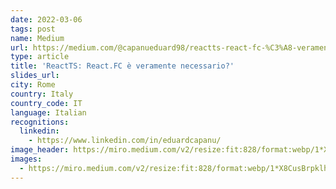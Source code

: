 ```yaml
---
date: 2022-03-06
tags: post
name: Medium
url: https://medium.com/@capanueduard98/reactts-react-fc-%C3%A8-veramente-necessario-6ed782d3fab6
type: article
title: 'ReactTS: React.FC è veramente necessario?'
slides_url:
city: Rome
country: Italy
country_code: IT
language: Italian
recognitions:
  linkedin:
    - https://www.linkedin.com/in/eduardcapanu/
image_header: https://miro.medium.com/v2/resize:fit:828/format:webp/1*X8CusBrpklhbpMbMEHpKww.jpeg
images:
  - https://miro.medium.com/v2/resize:fit:828/format:webp/1*X8CusBrpklhbpMbMEHpKww.jpeg
---
```

